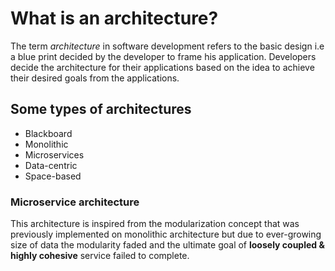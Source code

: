 # What is an architecture?
The term _architecture_ in software development refers to the basic design i.e a blue print decided by the developer to frame his application.
Developers decide the architecture for their applications based on the idea to achieve their desired goals from the applications.

## Some types of architectures
* Blackboard 
* Monolithic 
* Microservices
* Data-centric
* Space-based

### Microservice architecture
This architecture is inspired from the modularization concept that was previously implemented on monolithic architecture but due to ever-growing size of data the modularity faded and the ultimate goal of **loosely coupled & highly cohesive** service failed to complete.

